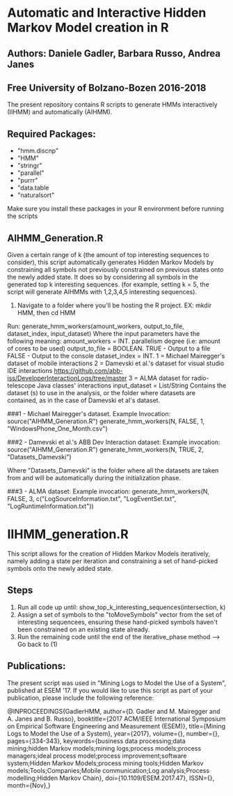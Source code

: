 # Automatic and Interactive Hidden Markov Model creation in R
## Authors: Daniele Gadler, Barbara Russo, Andrea Janes
## Free University of Bolzano-Bozen 2016-2018


The present repository contains R scripts to generate HMMs interactively (IIHMM) and automatically (AIHMM).  

## Required Packages:
- "hmm.discnp"
- "HMM"
- "stringr"
- "parallel"
- "purrr"
- "data.table
- "naturalsort"

Make sure you install these packages in your R environment before running the scripts

## AIHMM_Generation.R
Given a certain range of k (the amount of top interesting sequences to consider), this script automatically generates Hidden Markov Models by constraining all symbols not previously constrained on previous states onto the newly added state. It does so by considering all symbols in the generated top k interesting sequences. (for example, setting k = 5, the script will generate AIHMMs with 1,2,3,4,5 interesting sequences).

1. Navigate to a folder where you'll be hosting the R project. 
EX: mkdir HMM, then cd HMM

Run: generate_hmm_workers(amount_workers, output_to_file, dataset_index, input_dataset)
Where the input parameters have the following meaning:
amount_workers = INT. parallelism degree (i.e: amount of cores to be used)
output_to_file = BOOLEAN. TRUE - Output to a file
                          FALSE - Output to the console
dataset_index = INT. 1 = Michael Mairegger's dataset of mobile interactions
                     2 = Damevski et al.'s dataset for visual studio IDE interactions
                     https://github.com/abb-iss/DeveloperInteractionLogs/tree/master
                     3 = ALMA dataset for radio-telescope Java classes' interactions
input_dataset = List/String Contains the dataset (s) to use in the analysis, or the folder where datasets are contained, as in the case of Damevski et al's dataset. 

###1 - Michael Mairegger's dataset.
Example Invocation: 
source("AIHMM_Generation.R")
generate_hmm_workers(N, FALSE, 1, "WindowsPhone_One_Month.csv")

###2 - Damevski et al.'s ABB Dev Interaction dataset:
Example invocation:
source("AIHMM_Generation.R")
generate_hmm_workers(N, TRUE, 2, "Datasets_Damevski")

Where "Datasets_Damevski" is the folder where all the datasets are taken from and will be automatically during the initialization phase. 

###3 - ALMA dataset: 
Example invocation: 
generate_hmm_workers(N, FALSE, 3, c("LogSourceInformation.txt", "LogEventSet.txt", "LogRuntimeInformation.txt"))



	   
			   
# IIHMM_generation.R
This script allows for the creation of Hidden Markov Models iteratively, namely adding a state per iteration and constraining a set of hand-picked symbols onto the newly added state.

## Steps
1. Run all code up until: show_top_k_interesting_sequences(intersection, k)
2. Assign a set of symbols to the "toMoveSymbols" vector from the set of interesting sequencees, ensuring these hand-picked symbols haven't been constrained on an existing state already. 
3. Run the remaining code until the end of the iterative_phase method
--> Go back to (1)

## Publications:

The present script was used in "Mining Logs to Model the Use of a System", published at ESEM '17. If you would like to use this script as part of your publication, please include the following reference:

@INPROCEEDINGS{GadlerHMM, 
author={D. Gadler and M. Mairegger and A. Janes and B. Russo}, 
booktitle={2017 ACM/IEEE International Symposium on Empirical Software Engineering and Measurement (ESEM)}, 
title={Mining Logs to Model the Use of a System}, 
year={2017}, 
volume={}, 
number={}, 
pages={334-343}, 
keywords={business data processing;data mining;hidden Markov models;mining logs;process models;process managers;ideal process model;process improvement;software system;Hidden Markov Models;process mining tools;Hidden Markov models;Tools;Companies;Mobile communication;Log analysis;Process modelling;Hidden Markov Chain}, 
doi={10.1109/ESEM.2017.47}, 
ISSN={}, 
month={Nov},}

